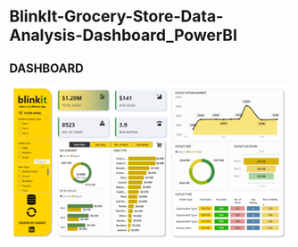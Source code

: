 # BlinkIt-Grocery-Store-Data-Analysis-Dashboard_PowerBI
## DASHBOARD
![dashboard](https://github.com/Samsgithub9635/BlinkIt-Grocery-Store-Data-Analysis-Dashboard_PowerBI/blob/main/dashboard.png)
